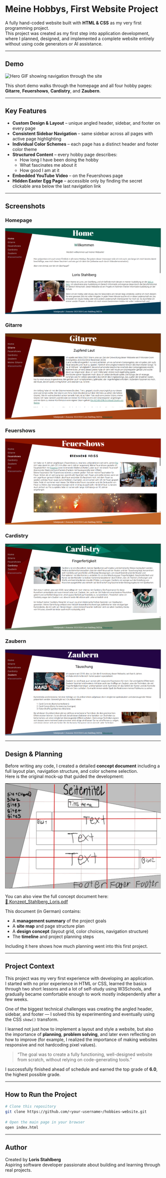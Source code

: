 # Meine Hobbys, First Website Project

A fully hand-coded website built with **HTML & CSS** as my very first programming project.  
This project was created as my first step into application development, where I planned, designed, and implemented a complete website entirely without using code generators or AI assistance.

---

## Demo

![Hero GIF showing navigation through the site](./assets/hero.gif)

This short demo walks through the homepage and all four hobby pages: **Gitarre**, **Feuershows**, **Cardistry**, and **Zaubern**.

---

## Key Features

- **Custom Design & Layout** – unique angled header, sidebar, and footer on every page  
- **Consistent Sidebar Navigation** – same sidebar across all pages with active page highlighting  
- **Individual Color Schemes** – each page has a distinct header and footer color theme  
- **Structured Content** – every hobby page describes:
  - How long I have been doing the hobby
  - What fascinates me about it
  - How good I am at it
- **Embedded YouTube Video** – on the Feuershows page  
- **Hidden Easter Egg Page** – accessible only by finding the secret clickable area below the last navigation link

---

## Screenshots

### Homepage
![Homepage Screenshot](./assets/home.png)

### Gitarre
![Gitarre Screenshot](./assets/gitarre.png)

### Feuershows
![Feuershows Screenshot](./assets/feuershows.png)

### Cardistry
![Cardistry Screenshot](./assets/cardistry.png)

### Zaubern
![Zaubern Screenshot](./assets/zaubern.png)

---

## Design & Planning

Before writing any code, I created a detailed **concept document** including a full layout plan, navigation structure, and color scheme selection.  
Here is the original mock-up that guided the development:

![Mockup Layout](./assets/mockup.png)

You can also view the full concept document here:  
[📄 Konzept_Stahlberg_Loris.pdf](./Konzept/Konzept_Stahlberg_Loris.pdf)  

This document (in German) contains:
- A **management summary** of the project goals  
- A **site map** and page structure plan  
- A **design concept** (layout grid, color choices, navigation structure)  
- The **timeline** and project planning steps  

Including it here shows how much planning went into this first project.

---

## Project Context

This project was my very first experience with developing an application.  
I started with no prior experience in HTML or CSS, learned the basics through two short lessons and a lot of self-study using W3Schools, and gradually became comfortable enough to work mostly independently after a few weeks.  

One of the biggest technical challenges was creating the angled header, sidebar, and footer — I solved this by experimenting and eventually using the CSS `skew()` transform.  

I learned not just how to implement a layout and style a website, but also the importance of **planning**, **problem solving**, and later even reflecting on how to improve (for example, I realized the importance of making websites responsive and not hardcoding pixel values).  

> “The goal was to create a fully functioning, well-designed website from scratch, without relying on code-generating tools.”

I successfully finished ahead of schedule and earned the top grade of **6.0**, the highest possible grade.


---

## How to Run the Project

```bash
# Clone this repository
git clone https://github.com/<your-username>/hobbies-website.git

# Open the main page in your browser
open index.html
```


---

## Author

Created by **Loris Stahlberg**  
Aspiring software developer passionate about building and learning through real projects.  

<!--
You can find more of my work and projects on my portfolio:  
[View my portfolio](https://lorisstahlberg.ch) -->
